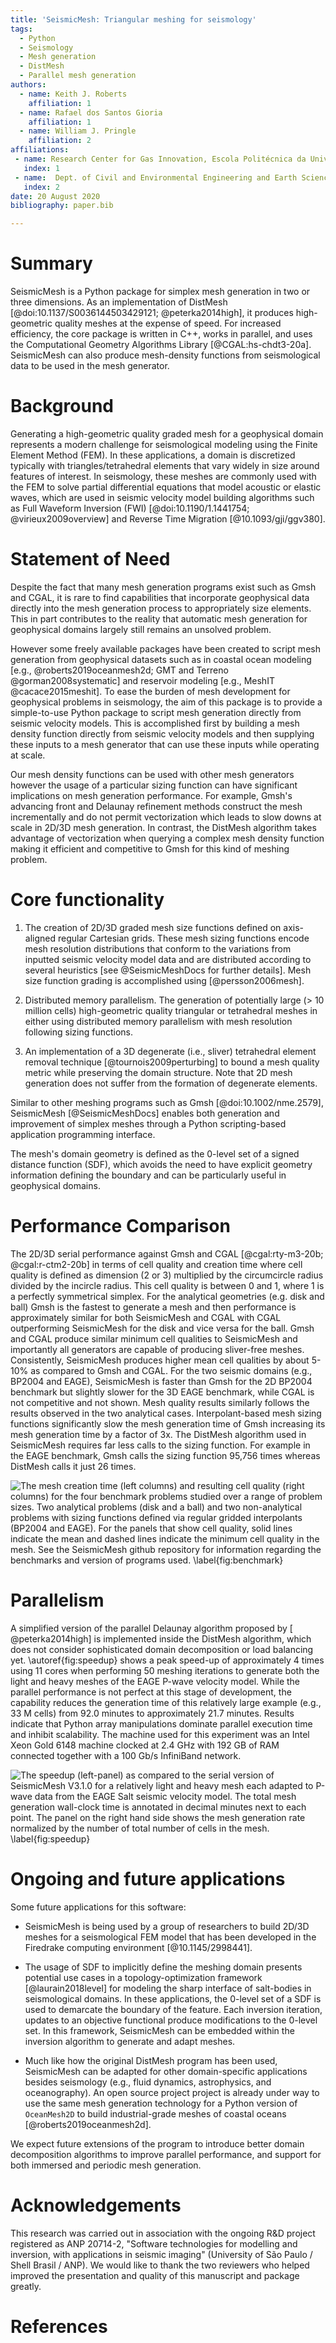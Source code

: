 ```yaml
---
title: 'SeismicMesh: Triangular meshing for seismology'
tags:
  - Python
  - Seismology
  - Mesh generation
  - DistMesh
  - Parallel mesh generation
authors:
  - name: Keith J. Roberts
    affiliation: 1
  - name: Rafael dos Santos Gioria
    affiliation: 1
  - name: William J. Pringle
    affiliation: 2
affiliations:
 - name: Research Center for Gas Innovation, Escola Politécnica da Universidade de São Paulo, São Paulo, Brazil.
   index: 1
 - name:  Dept. of Civil and Environmental Engineering and Earth Sciences, University of Notre Dame, 156 Fitzpatrick Hall, Notre Dame, IN, U.S.A.
   index: 2
date: 20 August 2020
bibliography: paper.bib

---
```

# Summary

SeismicMesh is a Python package for simplex mesh generation in two or three dimensions. As an implementation of DistMesh [@doi:10.1137/S0036144503429121; @peterka2014high], it produces high-geometric quality meshes at the expense of speed. For increased efficiency, the core package is written in C++, works in parallel, and uses the Computational Geometry Algorithms Library [@CGAL:hs-chdt3-20a]. SeismicMesh can also produce mesh-density functions from seismological data to be used in the mesh generator.


# Background

Generating a high-geometric quality graded mesh for a geophysical domain represents a modern challenge for seismological modeling using the Finite Element Method (FEM). In these applications, a domain is discretized typically with triangles/tetrahedral elements that vary widely in size around features of interest. In seismology, these meshes are commonly used with the FEM to solve partial differential equations that model acoustic or elastic waves, which are used in seismic velocity model building algorithms such as Full Waveform Inversion (FWI) [@doi:10.1190/1.1441754; @virieux2009overview] and Reverse Time Migration [@10.1093/gji/ggv380].

# Statement of Need

Despite the fact that many mesh generation programs exist such as Gmsh and CGAL, it is rare to find capabilities that incorporate geophysical data directly into the mesh generation process to appropriately size elements. This in part contributes to the reality that automatic mesh generation for geophysical domains largely still remains an unsolved problem.

However some freely available packages have been created to script mesh generation from geophysical datasets such as in coastal ocean modeling [e.g., @roberts2019oceanmesh2d; GMT and Terreno @gorman2008systematic] and reservoir modeling [e.g., MeshIT @cacace2015meshit]. To ease the burden of mesh development for geophysical problems in seismology, the aim of this package is to provide a simple-to-use Python package to script mesh generation directly from seismic velocity models. This is accomplished first by building a mesh density function directly from seismic velocity models and then supplying these inputs to a mesh generator that can use these inputs while operating at scale.

Our mesh density functions can be used with other mesh generators however the usage of a particular sizing function can have significant implications on mesh generation performance. For example, Gmsh's advancing front and Delaunay refinement methods construct the mesh incrementally and do not permit vectorization which leads to slow downs at scale in 2D/3D mesh generation. In contrast, the DistMesh algorithm takes advantage of vectorization when querying a complex mesh density function making it efficient and competitive to Gmsh for this kind of meshing problem.


# Core functionality

  1. The creation of 2D/3D graded mesh size functions defined on axis-aligned regular Cartesian grids. These mesh sizing functions encode mesh resolution distributions that conform to the variations from inputted seismic velocity model data and are distributed according to several heuristics [see @SeismicMeshDocs for further details]. Mesh size function grading is accomplished using [@persson2006mesh].

  2. Distributed memory parallelism. The generation of potentially large (> 10 million cells) high-geometric quality triangular or tetrahedral meshes in either using distributed memory parallelism with mesh resolution following sizing functions.

  3. An implementation of a 3D degenerate (i.e., sliver) tetrahedral element removal technique [@tournois2009perturbing] to bound a mesh quality metric while preserving the domain structure. Note that 2D mesh generation does not suffer from the formation of degenerate elements.

 Similar to other meshing programs such as Gmsh [@doi:10.1002/nme.2579], SeismicMesh [@SeismicMeshDocs] enables both generation and improvement of simplex meshes through a Python scripting-based application programming interface.

The mesh's domain geometry is defined as the 0-level set of a signed distance function (SDF), which avoids the need to have explicit geometry information defining the boundary and can be particularly useful in geophysical domains.


# Performance Comparison

The 2D/3D serial performance against Gmsh and CGAL [@cgal:rty-m3-20b; @cgal:r-ctm2-20b] in terms of cell quality and creation time where cell quality is defined as dimension (2 or 3) multiplied by the circumcircle radius divided by the incircle radius. This cell quality is between 0 and 1, where 1 is a perfectly symmetrical simplex. For the analytical geometries (e.g. disk and ball) Gmsh is the fastest to generate a mesh and then performance is approximately similar for both SeismicMesh and CGAL with CGAL outperforming SeismicMesh for the disk and vice versa for the ball. Gmsh and CGAL produce similar minimum cell qualities to SeismicMesh and importantly all generators are capable of producing sliver-free meshes. Consistently, SeismicMesh produces higher mean cell qualities by about 5-10\% as compared to Gmsh and CGAL. For the two seismic domains (e.g., BP2004 and EAGE), SeismicMesh is faster than Gmsh for the 2D BP2004 benchmark but slightly slower for the 3D EAGE benchmark, while CGAL is not competitive and not shown. Mesh quality results similarly follows the results observed in the two analytical cases. Interpolant-based mesh sizing functions significantly slow the mesh generation time of Gmsh increasing its mesh generation time by a factor of 3x. The DistMesh algorithm used in SeismicMesh requires far less calls to the sizing function. For example in the EAGE benchmark, Gmsh calls the sizing function 95,756 times whereas DistMesh calls it just 26 times.

![The mesh creation time (left columns) and resulting cell quality (right columns) for the four benchmark problems studied over a range of problem sizes. Two analytical problems (disk and a ball) and two non-analytical problems with sizing functions defined via regular gridded interpolants (BP2004 and EAGE). For the panels that show cell quality, solid lines indicate the mean and dashed lines indicate the minimum cell quality in the mesh. See the SeismicMesh github repository for information regarding the benchmarks and version of programs used. \label{fig:benchmark}](Benchmarks.png)


# Parallelism

A simplified version of the parallel Delaunay algorithm proposed by [ @peterka2014high] is implemented inside the DistMesh algorithm, which does not consider sophisticated domain decomposition or load balancing yet. \autoref{fig:speedup} shows a peak speed-up of approximately 4 times using 11 cores when performing 50 meshing iterations to generate both the light and heavy meshes of the EAGE P-wave velocity model. While the parallel performance is not perfect at this stage of development, the capability reduces the generation time of this relatively large example (e.g., 33 M cells) from 92.0 minutes to approximately 21.7 minutes. Results indicate that Python array manipulations dominate parallel execution time and inhibit scalability. The machine used for this experiment was an Intel Xeon Gold 6148 machine clocked at 2.4 GHz  with 192 GB of RAM connected together with a 100 Gb/s InfiniBand network.

![The speedup (left-panel) as compared to the serial version of SeismicMesh V3.1.0 for a relatively light and heavy mesh each adapted to P-wave data from the EAGE Salt seismic velocity model. The total mesh generation wall-clock time is annotated in decimal minutes next to each point. The panel on the right hand side shows the mesh generation rate normalized by the number of total number of cells in the mesh. \label{fig:speedup}](Performance.png)


# Ongoing and future applications

 Some future applications for this software:

 * SeismicMesh is being used by a group of researchers to build 2D/3D meshes for a seismological FEM model that has been developed in the Firedrake computing environment [@10.1145/2998441].

 * The usage of SDF to implicitly define the meshing domain presents potential use cases in a topology-optimization framework [@laurain2018level] for modeling the sharp interface of salt-bodies in seismological domains. In these applications, the 0-level set of a SDF is used to demarcate the boundary of the feature. Each inversion iteration, updates to an objective functional produce modifications to the 0-level set. In this framework, SeismicMesh can be embedded within the inversion algorithm to generate and adapt meshes.

 * Much like how the original DistMesh program has been used, SeismicMesh can be adapted for other domain-specific applications besides seismology (e.g., fluid dynamics, astrophysics, and oceanography). An open source project project is already under way to use the same mesh generation technology for a Python version of `OceanMesh2D` to build industrial-grade meshes of coastal oceans [@roberts2019oceanmesh2d].

 We expect future extensions of the program to introduce better domain decomposition algorithms to improve parallel performance, and support for both immersed and periodic mesh generation.

# Acknowledgements

This research was carried out in association with the ongoing R&D project registered as ANP 20714-2, "Software technologies for modelling and inversion, with applications in seismic imaging"  (University of São Paulo / Shell Brasil / ANP). We would like to thank the two reviewers who helped improved the presentation and quality of this
manuscript and package greatly.

# References
